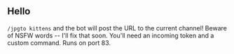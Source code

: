 ## Hello

`/jpgto kittens` and the bot will post the URL to the current channel! Beware of NSFW words -- I'll fix that soon. You'll need an incoming token and a custom command. Runs on port 83.
